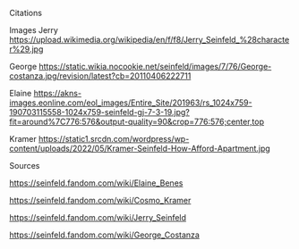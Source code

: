 Citations

Images 
Jerry 
https://upload.wikimedia.org/wikipedia/en/f/f8/Jerry_Seinfeld_%28character%29.jpg

George
https://static.wikia.nocookie.net/seinfeld/images/7/76/George-costanza.jpg/revision/latest?cb=20110406222711

Elaine
https://akns-images.eonline.com/eol_images/Entire_Site/201963/rs_1024x759-190703115558-1024x759-seinfeld-gj-7-3-19.jpg?fit=around%7C776:576&output-quality=90&crop=776:576;center,top

Kramer
https://static1.srcdn.com/wordpress/wp-content/uploads/2022/05/Kramer-Seinfeld-How-Afford-Apartment.jpg


Sources



https://seinfeld.fandom.com/wiki/Elaine_Benes

https://seinfeld.fandom.com/wiki/Cosmo_Kramer

https://seinfeld.fandom.com/wiki/Jerry_Seinfeld

https://seinfeld.fandom.com/wiki/George_Costanza


